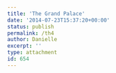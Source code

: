 ```yaml
---
title: 'The Grand Palace'
date: '2014-07-23T15:37:20+00:00'
status: publish
permalink: /th4
author: Danielle
excerpt: ''
type: attachment
id: 654
---
```

<!DOCTYPE html PUBLIC "-//W3C//DTD HTML 4.0 Transitional//EN" "http://www.w3.org/TR/REC-html40/loose.dtd">
<?xml encoding="UTF-8">
